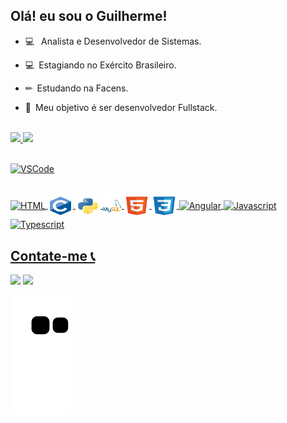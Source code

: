 ## Olá! eu sou o Guilherme! 

- <p>💻 &ensp;Analista e Desenvolvedor de Sistemas.</p>
- <p>💻&ensp;Estagiando no Exército Brasileiro.</p>
- <p>✏&ensp;Estudando na Facens.</p>
- <p>🏹&ensp;Meu objetivo é ser desenvolvedor Fullstack.</p>


<br/>
 <div>
  <a href="https://github.com/GuilhermeDeAlmeidaPereira">   
  <img height="180em" src="https://github-readme-stats.vercel.app/api?username=GuilhermeDeAlmeidaPereira&show_icons=true&theme=tokyonight&include_all_commits=true&count_private=true"/>
  <img height="180em" src="https://github-readme-stats.vercel.app/api/top-langs/?username=GuilhermeDeAlmeidaPereira&layout=compact&langs_count=16&theme=tokyonight"/>
</div>
<br/>

 ![VSCode](https://img.shields.io/badge/Visual_Studio_Code-0078D4?style=for-the-badge&logo=visual%20studio%20code&logoColor=white)
 <div style="display: inline_block"><br>
  <img align="center" title="Java" alt="HTML" height="30" width="40" src="https://cdn.jsdelivr.net/gh/devicons/devicon/icons/java/java-original.svg">
  <img align="center" title="C" alt="C" height="30" width="40" src="https://github.com/devicons/devicon/blob/master/icons/c/c-original.svg">
  <img align="center" title="Python" alt="Python" height="30" width="40" src="https://github.com/devicons/devicon/blob/master/icons/python/python-original.svg">
  <img align="center" title="MySQL"  alt="MySQL" width="30" height="40" src="https://github.com/devicons/devicon/blob/master/icons/mysql/mysql-original-wordmark.svg">
   <img align="center" title="HTML" alt="HTML" height="30" width="40" src="https://raw.githubusercontent.com/devicons/devicon/master/icons/html5/html5-original.svg">
  <img align="center" title="CSS" alt="CSS" height="30" width="40" src="https://raw.githubusercontent.com/devicons/devicon/master/icons/css3/css3-original.svg">
  <img align="center" title="Angular" alt="Angular" height="30" width="40" src="https://upload.wikimedia.org/wikipedia/commons/thumb/c/cf/Angular_full_color_logo.svg/langfr-220px-Angular_full_color_logo.svg.png">
   <img align="center" title="Javascript" alt="Javascript" height="30" width="40" src="https://www.svgrepo.com/show/303206/javascript-logo.svg">
   <img align="center" title="Typescript" alt="Typescript" height="30" width="40" src="https://cdn.worldvectorlogo.com/logos/typescript.svg">
  </div>
  
  ##
 
  ## Contate-me 📞
 
<div> 
 
  <a href = "mailto:almeida.gui.pereira@gmail.com"><img src="https://img.shields.io/badge/-Gmail-%23333?style=for-the-badge&logo=gmail&logoColor=white" target="_blank"></a>
  <a href="https://www.linkedin.com/in/guilhermedealmeidapereira" target="_blank"><img src="https://img.shields.io/badge/-LinkedIn-%230077B5?style=for-the-badge&logo=linkedin&logoColor=white" target="_blank"></a> 
 
  ![Snake animation](https://github.com/rafaballerini/rafaballerini/blob/output/github-contribution-grid-snake.svg)
 
</div>
